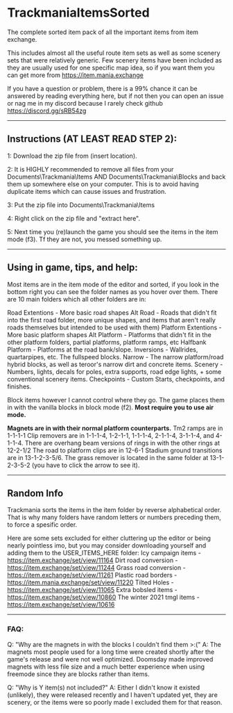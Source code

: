 # TrackmaniaItemsSorted

The complete sorted item pack of all the important items from item exchange. 


This includes almost all the useful route item sets as well as some scenery sets that were relatively generic. Few scenery items have been included as they are usually used for one specific map idea, so if you want them you can get more from https://item.mania.exchange

If you have a question or problem, there is a 99% chance it can be answered by reading everything here, but if not then you can open an issue or nag me in my discord because I rarely check github https://discord.gg/sRB54zg

-----------------------------------

## Instructions (AT LEAST READ STEP 2):

1: Download the zip file from (insert location).

2: It is HIGHLY recommended to remove all files from your Documents\Trackmania\Items AND Documents\Trackmania\Blocks and back them up somewhere else on your computer. This is to avoid having duplicate items which can cause issues and frustration.

3: Put the zip file into Documents\Trackmania\Items

4: Right click on the zip file and "extract here".

5: Next time you (re)launch the game you should see the items in the item mode (f3). Tf they are not, you messed something up.

--------------------------------------

## Using in game, tips, and help:

Most items are in the item mode of the editor and sorted, if you look in the bottom right you can see the folder names as you hover over them. There are 10 main folders which all other folders are in:

Road Extentions - More basic road shapes
Alt Road - Roads that didn't fit into the first road folder, more unique shapes, and items that aren't really roads themselves but intended to be used with them)
Platform Extentions - More basic platform shapes
Alt Platform - Platforms that didn't fit in the other platform folders, partial platforms, platform ramps, etc
Halfbank Platform - Platforms at the road bank/slope.
Inversions - Wallrides, quartarpipes, etc. The fullspeed blocks.
Narrow - The narrow platform/road hybrid blocks, as well as teroor's narrow dirt and concrete items.
Scenery - Numbers, lights, decals for poles, extra supports, road edge lights, + some conventional scenery items.
Checkpoints - Custom Starts, checkpoints, and finishes.


Block items however I cannot control where they go. The game places them in with the vanilla blocks in block mode (f2). **Most require you to use air mode.**

**Magnets are in with their normal platform counterparts.**
Tm2 ramps are in 1-1-1-1
Clip removers are in 1-1-1-4, 1-2-1-1, 1-1-1-4, 2-1-1-4, 3-1-1-4, and 4-1-1-4.
There are overhang beam versions of rings in with the other rings at 12-2-1/2
The road to platform clips are in 12-6-1
Stadium ground transitions are in 13-1-2-3-5/6. The grass remover is located in the same folder at 13-1-2-3-5-2 (you have to click the arrow to see it).

--------------------------------------

## Random Info

Trackmania sorts the items in the item folder by reverse alphabetical order. That is why many folders have random letters or numbers preceding them, to force a spesific order.


Here are some sets excluded for either cluttering up the editor or being nearly pointless imo, but you may consider downloading yourself and adding them to the USER_ITEMS_HERE folder:
Icy campaign items - https://item.exchange/set/view/11164
Dirt road conversion - https://item.exchange/set/view/11244
Grass road conversion - https://item.exchange/set/view/11261
Plastic road borders - https://item.mania.exchange/set/view/11220
Tilted Holes - https://item.exchange/set/view/11065
Extra bobsled items - https://item.exchange/set/view/10860
The winter 2021 tmgl items - https://item.exchange/set/view/10616

--------------------------------------

### FAQ:

Q: "Why are the magnets in with the blocks I couldn't find them >:(" 
A: The magnets most people used for a long time were created shortly after the game's release and were not well optimized. Doomsday made improved magnets with less file size and a much better experience when using freemode since they are blocks rather than items.

Q: "Why is Y item(s) not included?"
A: Either I didn't know it existed (unlikely), they were released recently and I haven't updated yet, they are scenery, or the items were so poorly made I excluded them for that reason.
